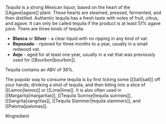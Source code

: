 *Tequila* is a strong Mexican liquor, based on the heart of the [[Agave|agave]] plant. These hearts are steamed, pressed, fermented, and then distilled. Authentic tequila has a fresh taste with notes of fruit, citrus, and agave. 
It can only be called tequila if the product is at least 51% agave juice.
There are three kinds of tequila:
- **Blanca** or **Silver** - a clear liquid with no ripping in any kind of vat.
- **Reposado** - ripened for three months to a year, usually in a small redwood vat.
- **Aejo** - aged for at least one year, usually in a vat that was previously used for [[Bourbon|bourbon]]. 

Tequila contains an ABV of 38%.

The popular way to consume tequila is by first licking some [[Salt|salt]] off your hands; drinking a shot of tequila, and then biting into a slice of [[Lemon|lemon]] or [[Lime|lime]]. It is also often used in [[Margarita|margaritas]], [[Tequila Sunrise|tequila sunrises]], [[Sangrita|sangritas]], [[Tequila Slammer|tequila slammers]], and [[Paloma|palomas]]. 

#Ingredient 